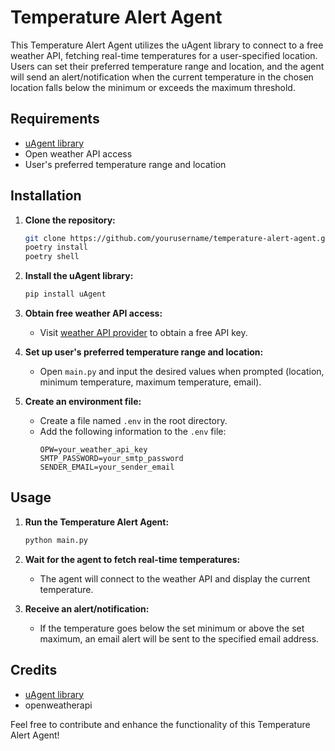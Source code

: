 # Temperature Alert Agent

This Temperature Alert Agent utilizes the uAgent library to connect to a free weather API, fetching real-time temperatures for a user-specified location. Users can set their preferred temperature range and location, and the agent will send an alert/notification when the current temperature in the chosen location falls below the minimum or exceeds the maximum threshold.

## Requirements

- [uAgent library](https://github.com/example/uAgent)
- Open weather API access
- User's preferred temperature range and location

## Installation

1. **Clone the repository:**
   ```bash
   git clone https://github.com/yourusername/temperature-alert-agent.git
   poetry install
   poetry shell
   ```

2. **Install the uAgent library:**
   ```bash
   pip install uAgent
   ```

3. **Obtain free weather API access:**
   - Visit [weather API provider](https://openweathermap.org/api) to obtain a free API key.

4. **Set up user's preferred temperature range and location:**
   - Open `main.py` and input the desired values when prompted (location, minimum temperature, maximum temperature, email).

5. **Create an environment file:**
   - Create a file named `.env` in the root directory.
   - Add the following information to the `.env` file:
     ```env
     OPW=your_weather_api_key
     SMTP_PASSWORD=your_smtp_password
     SENDER_EMAIL=your_sender_email
     ```

## Usage

1. **Run the Temperature Alert Agent:**
   ```bash
   python main.py
   ```

2. **Wait for the agent to fetch real-time temperatures:**
   - The agent will connect to the weather API and display the current temperature.

3. **Receive an alert/notification:**
   - If the temperature goes below the set minimum or above the set maximum, an email alert will be sent to the specified email address.

## Credits

- [uAgent library](https://github.com/example/uAgent)
- openweatherapi

Feel free to contribute and enhance the functionality of this Temperature Alert Agent!
